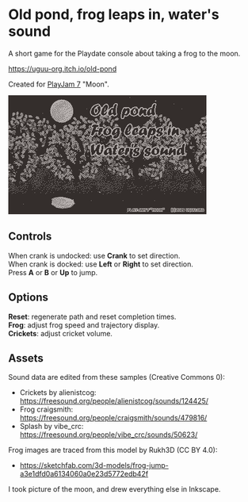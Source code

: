 # Old pond, frog leaps in, water's sound

A short game for the Playdate console about taking a frog to the moon.

https://uguu-org.itch.io/old-pond

Created for [PlayJam 7](https://itch.io/jam/playjam-7) "Moon".

![](doc/demo.gif)

## Controls

When crank is undocked: use **Crank** to set direction.\
When crank is docked: use **Left** or **Right** to set direction.\
Press **A** or **B** or **Up** to jump.

## Options

**Reset**: regenerate path and reset completion times.\
**Frog**: adjust frog speed and trajectory display.\
**Crickets**: adjust cricket volume.

## Assets

Sound data are edited from these samples (Creative Commons 0):

   * Crickets by alienistcog: https://freesound.org/people/alienistcog/sounds/124425/
   * Frog craigsmith: https://freesound.org/people/craigsmith/sounds/479816/
   * Splash by vibe_crc: https://freesound.org/people/vibe_crc/sounds/50623/

Frog images are traced from this model by Rukh3D (CC BY 4.0):

   * https://sketchfab.com/3d-models/frog-jump-a3e1dfd0a6134060a0e23d5772edb42f

I took picture of the moon, and drew everything else in Inkscape.
